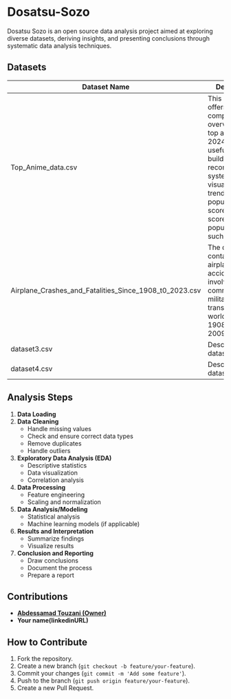 # Dosatsu-Sozo

Dosatsu Sozo is an open source data analysis project aimed at exploring diverse datasets, deriving insights, and presenting conclusions through systematic data analysis techniques.<br>

## Datasets

| Dataset Name                                           | Description                                                                                                                                                                                                              | Source/Link                                                                       | Contributor        |
| ------------------------------------------------------ | ------------------------------------------------------------------------------------------------------------------------------------------------------------------------------------------------------------------------ | --------------------------------------------------------------------------------- | ------------------ |
| Top_Anime_data.csv                                     | This dataset offers a comprehensive overview of the top animes of 2024, and is useful for building recommendation systems, visualizing trends in anime popularity and score, predicting scores and popularity, and such. | [Link](https://www.kaggle.com/datasets/bhavyadhingra00020/top-anime-dataset-2024) | Abdessamad Touzani |
| Airplane_Crashes_and_Fatalities_Since_1908_t0_2023.csv | The dataset contains data of airplane accidents involving civil, commercial and military transport worldwide from 1908-09-17 to 2009-06-08.                                                                              | [Link](https://www.kaggle.com/datasets/saurograndi/airplane-crashes-since-1908)   | Abdessamad Touzani |
| dataset3.csv                                           | Description of dataset 3                                                                                                                                                                                                 | [Link](URL)                                                                       | Contributor 3      |
| dataset4.csv                                           | Description of dataset 4                                                                                                                                                                                                 | [Link](URL)                                                                       | Contributor 4      |

## Analysis Steps

1. **Data Loading**
2. **Data Cleaning**
   - Handle missing values
   - Check and ensure correct data types
   - Remove duplicates
   - Handle outliers
3. **Exploratory Data Analysis (EDA)**
   - Descriptive statistics
   - Data visualization
   - Correlation analysis
4. **Data Processing**
   - Feature engineering
   - Scaling and normalization
5. **Data Analysis/Modeling**
   - Statistical analysis
   - Machine learning models (if applicable)
6. **Results and Interpretation**
   - Summarize findings
   - Visualize results
7. **Conclusion and Reporting**
   - Draw conclusions
   - Document the process
   - Prepare a report

## Contributions

- **[Abdessamad Touzani (Owner)](https://www.linkedin.com/in/abdessamadtouzani/)**
- **Your name(linkedinURL)**

## How to Contribute

1. Fork the repository.
2. Create a new branch (`git checkout -b feature/your-feature`).
3. Commit your changes (`git commit -m 'Add some feature'`).
4. Push to the branch (`git push origin feature/your-feature`).
5. Create a new Pull Request.
